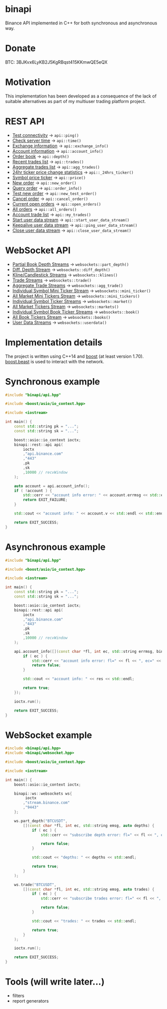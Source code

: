 # binapi
Binance API implemented in C++ for both synchronous and asynchronous way.

# Donate
BTC: 3BJKvx6LyKB2J5KgRBqst415KKmwQE5eQX

# Motivation
This implementation has been developed as a consequence of the lack of suitable alternatives as part of my multiuser trading platform project.

# REST API
- [Test connectivity](https://github.com/binance/binance-spot-api-docs/blob/master/rest-api.md#test-connectivity) -> `api::ping()`
- [Check server time](https://github.com/binance/binance-spot-api-docs/blob/master/rest-api.md#check-server-time) -> `api::time()`
- [Exchange information](https://github.com/binance/binance-spot-api-docs/blob/master/rest-api.md#exchange-information) -> `api::exchange_info()`
- [Account information](https://github.com/binance/binance-spot-api-docs/blob/master/rest-api.md#account-information-user_data) -> `api::account_info()`
- [Order book](https://github.com/binance/binance-spot-api-docs/blob/master/rest-api.md#order-book) -> `api::depth()`
- [Recent trades list](https://github.com/binance/binance-spot-api-docs/blob/master/rest-api.md#recent-trades-list) -> `api::trades()`
- [Aggregate trades list](https://github.com/binance/binance-spot-api-docs/blob/master/rest-api.md#compressedaggregate-trades-list) -> `api::agg_trades()`
- [24hr ticker price change statistics](https://github.com/binance/binance-spot-api-docs/blob/master/rest-api.md#24hr-ticker-price-change-statistics) -> `api::_24hrs_ticker()`
- [Symbol price ticker](https://github.com/binance/binance-spot-api-docs/blob/master/rest-api.md#symbol-price-ticker) -> `api::price()`
- [New order](https://github.com/binance/binance-spot-api-docs/blob/master/rest-api.md#new-order--trade) -> `api::new_order()`
- [Query order](https://github.com/binance/binance-spot-api-docs/blob/master/rest-api.md#query-order-user_data) -> `api::order_info()`
- [Test new order](https://github.com/binance/binance-spot-api-docs/blob/master/rest-api.md#test-new-order-trade) -> `api::new_test_order()`
- [Cancel order](https://github.com/binance/binance-spot-api-docs/blob/master/rest-api.md#cancel-order-trade) -> `api::cancel_order()`
- [Current open orders](https://github.com/binance/binance-spot-api-docs/blob/master/rest-api.md#current-open-orders-user_data) -> `api::open_orders()`
- [All orders](https://github.com/binance/binance-spot-api-docs/blob/master/rest-api.md#all-orders-user_data) -> `api::all_orders()`
- [Account trade list](https://github.com/binance/binance-spot-api-docs/blob/master/rest-api.md#account-trade-list-user_data) -> `api::my_trades()`
- [Start user data stream](https://github.com/binance/binance-spot-api-docs/blob/master/rest-api.md#start-user-data-stream-user_stream) -> `api::start_user_data_stream()`
- [Keepalive user data stream](https://github.com/binance/binance-spot-api-docs/blob/master/rest-api.md#keepalive-user-data-stream-user_stream) -> `api::ping_user_data_stream()`
- [Close user data stream](https://github.com/binance/binance-spot-api-docs/blob/master/rest-api.md#close-user-data-stream-user_stream) -> `api::close_user_data_stream()`

# WebSocket API
- [Partial Book Depth Streams](https://github.com/binance/binance-spot-api-docs/blob/master/web-socket-streams.md#partial-book-depth-streams) -> `websockets::part_depth()`
- [Diff. Depth Stream](https://github.com/binance/binance-spot-api-docs/blob/master/web-socket-streams.md#diff-depth-stream) -> `websockets::diff_depth()`
- [Kline/Candlestick Streams](https://github.com/binance/binance-spot-api-docs/blob/master/web-socket-streams.md#klinecandlestick-streams) -> `websockets::klines()`
- [Trade Streams](https://github.com/binance/binance-spot-api-docs/blob/master/web-socket-streams.md#trade-streams) -> `websockets::trade()`
- [Aggregate Trade Streams](https://github.com/binance/binance-spot-api-docs/blob/master/web-socket-streams.md#aggregate-trade-streams) -> `websockets::agg_trade()`
- [Individual Symbol Mini Ticker Stream](https://github.com/binance/binance-spot-api-docs/blob/master/web-socket-streams.md#individual-symbol-mini-ticker-stream) -> `websockets::mini_ticker()`
- [All Market Mini Tickers Stream](https://github.com/binance/binance-spot-api-docs/blob/master/web-socket-streams.md#all-market-mini-tickers-stream) -> `websockets::mini_tickers()`
- [Individual Symbol Ticker Streams](https://github.com/binance/binance-spot-api-docs/blob/master/web-socket-streams.md#individual-symbol-ticker-streams) -> `websockets::market()`
- [All Market Tickers Stream](https://github.com/binance/binance-spot-api-docs/blob/master/web-socket-streams.md#all-market-tickers-stream) -> `websockets::markets()`
- [Individual Symbol Book Ticker Streams](https://github.com/binance/binance-spot-api-docs/blob/master/web-socket-streams.md#individual-symbol-book-ticker-streams) -> `websockets::book()`
- [All Book Tickers Stream](https://github.com/binance/binance-spot-api-docs/blob/master/web-socket-streams.md#all-book-tickers-stream) -> `websockets::books()`
- [User Data Streams](https://github.com/binance-exchange/binance-official-api-docs/blob/master/user-data-stream.md) -> `websockets::userdata()`

# Implementation details
The project is written using C++14 and [boost](https://www.boost.org/) (at least version 1.70). [boost.beast](https://www.boost.org/doc/libs/1_73_0/libs/beast/index.html) is used to interact with the network.

# Synchronous example
```cpp
#include "binapi/api.hpp"

#include <boost/asio/io_context.hpp>

#include <iostream>

int main() {
    const std::string pk = "...";
    const std::string sk = "...";

    boost::asio::io_context ioctx;
    binapi::rest::api api(
        ioctx
        ,"api.binance.com"
        ,"443"
        ,pk
        ,sk
        ,10000 // recvWindow
    );

    auto account = api.account_info();
    if ( !account ) {
        std::cerr << "account info error: " << account.errmsg << std::endl;
        return EXIT_FAILURE;
    }

    std::cout << "account info: " << account.v << std::endl << std::endl;

    return EXIT_SUCCESS;
}

```

# Asynchronous example
```cpp
#include "binapi/api.hpp"

#include <boost/asio/io_context.hpp>

#include <iostream>

int main() {
    const std::string pk = "...";
    const std::string sk = "...";

    boost::asio::io_context ioctx;
    binapi::rest::api api(
        ioctx
        ,"api.binance.com"
        ,"443"
        ,pk
        ,sk
        ,10000 // recvWindow
    );

    api.account_info([](const char *fl, int ec, std::string errmsg, binapi::rest::account_info_t res) {
        if ( ec ) {
            std::cerr << "account info error: fl=" << fl << ", ec=" << ec << ", emsg=" << errmsg << std::endl;
            return false;
        }

        std::cout << "account info: " << res << std::endl;

        return true;
    });

    ioctx.run();

    return EXIT_SUCCESS;
}
```

# WebSocket example
```cpp
#include <binapi/api.hpp>
#include <binapi/websocket.hpp>

#include <boost/asio/io_context.hpp>

#include <iostream>

int main() {
    boost::asio::io_context ioctx;

    binapi::ws::websockets ws{
         ioctx
        ,"stream.binance.com"
        ,"9443"
    };

    ws.part_depth("BTCUSDT",
        [](const char *fl, int ec, std::string emsg, auto depths) {
            if ( ec ) {
                std::cerr << "subscribe depth error: fl=" << fl << ", ec=" << ec << ", emsg=" << emsg << std::endl;

                return false;
            }

            std::cout << "depths: " << depths << std::endl;

            return true;
        }
    );

    ws.trade("BTCUSDT",
        [](const char *fl, int ec, std::string emsg, auto trades) {
            if ( ec ) {
                std::cerr << "subscribe trades error: fl=" << fl << ", ec=" << ec << ", emsg=" << emsg << std::endl;

                return false;
            }

            std::cout << "trades: " << trades << std::endl;

            return true;
        }
    );

    ioctx.run();

    return EXIT_SUCCESS;
}
```

# Tools (will write later...)
- filters
- report generators